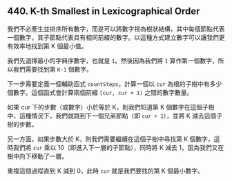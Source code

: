 ## 440. K-th Smallest in Lexicographical Order

我們不必產生並排序所有數字，而是可以將數字視為樹狀結構，其中每個節點代表一個數字，其子節點代表具有相同前綴的數字。以這種方式建立數字可以讓我們更有效率地找到第 K 個最小值。

我們先選擇最小的字典序數字，也就是 `1`。然後因為我們將 `1` 算作第一個數字，所以我們需要找到第 `K-1` 個數字。

下一步需要定義一個輔助函式 `countSteps`，計算一個以 `cur` 為根的子樹中有多少個數字。這個函式會計算兩個前綴 `[cur, cur + 1)` 之間的數字數量。

如果 cur 下的步數（或數字）小於等於 K，則我們知道第 K 個數字在這個子樹中，這種情況下，我們就跳到下一個兄弟節點（即 `cur + 1`），並將 K 減去這個子樹的步數。

另一方面，如果步數大於 K，則我們需要繼續在這個子樹中尋找第 K 個數字，這時我們將 `cur` 乘以 10（即進入下一層的子節點），同時將 K 減去 1，因為我們又在樹中向下移動了一層。

重複這個過程直到 K 減到 0，此時 `cur` 就是我們要找的第 K 個最小數字。
